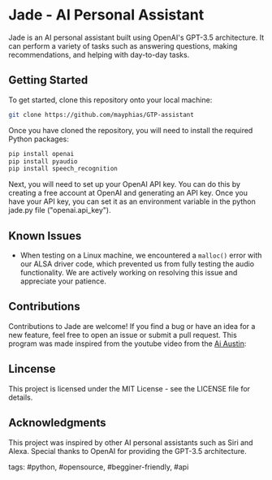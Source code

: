 # Jade - AI Personal Assistant

Jade is an AI personal assistant built using OpenAI's GPT-3.5 architecture. It can perform a variety of tasks such as answering questions, making recommendations, and helping with day-to-day tasks.

## Getting Started

To get started, clone this repository onto your local machine:

``` bash
git clone https://github.com/mayphias/GTP-assistant
```

Once you have cloned the repository, you will need to install the required Python packages:

``` bash
pip install openai
pip install pyaudio
pip install speech_recognition
```

Next, you will need to set up your OpenAI API key. You can do this by creating a free account at OpenAI and generating an API key. Once you have your API key, you can set it as an environment variable in the python jade.py file ("openai.api_key").

## Known Issues

- When testing on a Linux machine, we encountered a `malloc()` error with our ALSA driver code, which prevented us from fully testing the audio functionality. We are actively working on resolving this issue and appreciate your patience.


## Contributions

Contributions to Jade are welcome! If you find a bug or have an idea for a new feature, feel free to open an issue or submit a pull request. This program was made inspired from the youtube video from the [Ai Austin](https://www.youtube.com/watch?v=8z8Cobsvc9k&ab_channel=AiAustin):

## Lincense

This project is licensed under the MIT License - see the LICENSE file for details.

## Acknowledgments

This project was inspired by other AI personal assistants such as Siri and Alexa. Special thanks to OpenAI for providing the GPT-3.5 architecture.

tags: #python, #opensource, #begginer-friendly, #api